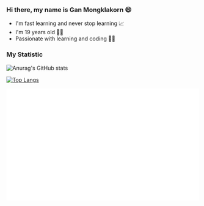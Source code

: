 ### Hi there, my name is Gan Mongklakorn 😄
- I'm fast learning and never stop learning 📈
- I'm 19 years old 👨🏻
- Passionate with learning and coding 👨‍💻

### My Statistic
![Anurag's GitHub stats](https://github-readme-stats.vercel.app/api?username=ganinw13120&theme=flag-india&show_icons=true&count_private=true&include_all_commits=true&hide_title=false&line_height=21)

[![Top Langs](https://github-readme-stats.vercel.app/api/top-langs/?username=ganinw13120&layout=compact&count_private=true&include_all_commits=true)](https://github.com/anuraghazra/github-readme-stats)


![](https://raw.githubusercontent.com/ganinw13120/ganinw13120/9c71d12076d0ca7d062d0439ecae08e022a0c2b6/generated/overview.svg)
